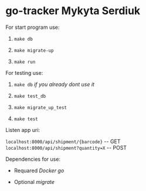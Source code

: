 # go-tracker Mykyta Serdiuk


For start program use:

1. `make db`

2. `make migrate-up`

3. `make run`


For testing use:

1. `make db` _if you already dont use it_

2. `make test_db` 
 
3. `make migrate_up_test`

4. `make test`


Listen app uri:

`localhost:8000/api/shipment/{barcode}` -- GET
`localhost:8000/api/shipment?quantity=X` -- POST


Dependencies for use:

* Requared
_Docker_
_go_

* Optional
_migrate_ 
